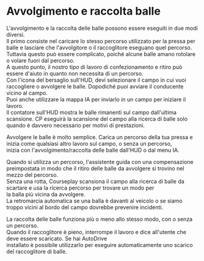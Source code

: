 # Avvolgimento e raccolta balle
  
L'avvolgimento e la raccolta delle balle possono essere eseguiti in due modi diversi.  
Il primo consiste nel caricare lo stesso percorso utilizzato per la pressa per balle e lasciare che l'avvolgitore o il raccoglitore eseguano quel percorso.  
Tuttavia questo può essere complicato, poiché alcune balle amano rotolare o volare fuori dal percorso.  
A questo punto, il nostro tipo di lavoro di confezionamento e ritiro può essere d'aiuto in quanto non necessita di un percorso.  
Con l'icona del bersaglio sull'HUD, devi selezionare il campo in cui vuoi raccogliere o avvolgere le balle. Dopodiché puoi avviare il conducente vicino al campo.  
Puoi anche utilizzare la mappa IA per inviarlo in un campo per iniziare il lavoro.  
Il contatore sull'HUD mostra le balle rimanenti sul campo dall'ultima scansione. CP eseguirà la scansione del campo alla ricerca di balle solo quando è davvero necessario per motivi di prestazioni.  

  
Avvolgere le balle è molto semplice. Carica un percorso della tua pressa e inizia come qualsiasi altro lavoro sul campo, o senza un percorso,  
inizia con l'avvolgimento/raccolta delle balle dall'HUD o dal menu IA.  

  
Quando si utilizza un percorso, l'assistente guida con una compensazione preimpostata in modo che il ritiro delle balle da avvolgere si trovino nel mezzo del percorso.  
Senza una rotta, Courseplay scansiona il campo alla ricerca di balle da scartare e usa la ricerca percorso per trovare un modo per  
la balla più vicina da avvolgere.  
La retromarcia automatica se una balla è davanti al veicolo o se siamo troppo vicini al bordo del campo dovrebbe prevenire incidenti.  

  
La raccolta delle balle funziona più o meno allo stesso modo, con o senza un percorso.  
Quando il raccoglitore è pieno, interrompe il lavoro e dice all'utente che deve essere scaricato. Se hai AutoDrive  
installato è possibile utilizzarlo per eseguire automaticamente uno scarico del raccoglitore di balle.  
